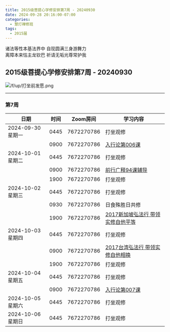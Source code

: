 ```yaml
---
title: 2015级菩提心学修安排第7周 - 20240930
date: 2024-09-28 20:16:00-07:00
categories:
  - 慧灯禅修班
tags:
  - 2015届
---
```

诸法等性本基法界中 自现圆满三身游舞力  
离障本来怙主龙钦巴 祈请无垢光尊常护我


## 2015级菩提心学修安排第7周 - 20240930


![/f/up/打坐前发愿.png](/f/up/打坐前发愿.png)


---

### 第7周

|日期 |时间|Zoom房间|学习内容|
|--|--|--|--|
|2024-09-30 星期一|0445|7672270786|打坐观修|
| |0900|7672270786|[入行论第006课](https://www.huidengchanxiu.net/refs/rxl/0#%E7%AC%AC%E5%85%AD%E8%8A%82%E8%AF%BE)|
| 2024-10-01 星期二 |0445|7672270786|打坐观修|
|   |0900|7672270786|[前行广释94课辅导](https://www.huidengchanxiu.net/5jx/2ptx/09)|
|   |1900|7672270786|打坐观修|
| 2024-10-02 星期三  |0445|7672270786|打坐观修|
|   |0930|7672270786|日食殊胜日共修|
|   |1900|7672270786|[2017新加坡弘法行 带领实修自他平等](https://www.huidengchanxiu.net/5jx/2ptx/10)|
|2024-10-03 星期四|0445|7672270786|打坐观修|
|   |0900|7672270786|[2017台湾弘法行 带领实修自他相换](https://www.huidengchanxiu.net/5jx/2ptx/11)|
|   |1900|7672270786|打坐观修|
|2024-10-04 星期五|0445|7672270786|打坐观修|
|   |0900|7672270786|[入行论第007课](https://www.huidengchanxiu.net/refs/rxl/01#%E7%AC%AC%E4%B8%83%E8%8A%82%E8%AF%BE)|
|2024-10-05 星期六|0445|7672270786|打坐观修|
|2024-10-06 星期日|0445|7672270786|打坐观修|
